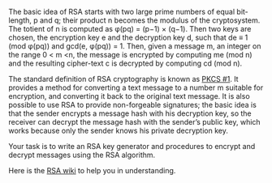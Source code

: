

The basic idea of RSA starts with two large prime numbers of equal bit-length, p and q; their product n becomes the modulus of the cryptosystem. The totient of n is computed as φ(pq) = (p−1) × (q−1). Then two keys are chosen, the encryption key e and the decryption key d, such that de ≡ 1 (mod φ(pq)) and gcd(e, φ(pq)) = 1. Then, given a message m, an integer on the range 0 < m <n, the message is encrypted by computing me (mod n) and the resulting cipher-text c is decrypted by computing cd (mod n).

The standard definition of RSA cryptography is known as [PKCS #1](http://www.rsa.com/rsalabs/node.asp?id=2125). It provides a method for converting a text message to a number m suitable for encryption, and converting it back to the original text message. It is also possible to use RSA to provide non-forgeable signatures; the basic idea is that the sender encrypts a message hash with his decryption key, so the receiver can decrypt the message hash with the sender’s public key, which works because only the sender knows his private decryption key.

Your task is to write an RSA key generator and procedures to encrypt and decrypt messages using the RSA algorithm.

Here is the [RSA wiki](http://en.wikipedia.org/wiki/Rsa) to help you in understanding.

